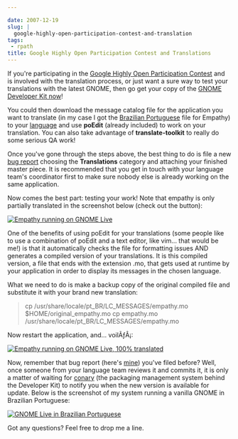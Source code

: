 ```yaml
---

date: 2007-12-19
slug: |
  google-highly-open-participation-contest-and-translation
tags:
 - rpath
title: Google Highly Open Participation Contest and Translations
---
```


If you're participating in the [Google Highly Open Participation
Contest](http://code.google.com/opensource/ghop/2007-8) and is involved
with the translation process, or just want a sure way to test your
translations with the latest GNOME, then go get your copy of the [GNOME
Developer Kit now](http://live.gnome.org/GnomeDeveloperKit)!

You could then download the message catalog file for the application you
want to translate (in my case I got the [Brazilian
Portuguese](http://l10n.gnome.org/POT/empathy.HEAD/empathy.HEAD.pt_BR.po)
file for Empathy) to your [language](http://l10n.gnome.org/languages/)
and use **poEdit** (already included) to work on your translation. You
can also take advantage of **translate-toolkit** to really do some
serious QA work!

Once you've gone through the steps above, the best thing to do is file a
new [bug report](http://bugzilla.gnome.org/) choosing the
**Translations** category and attaching your finished master piece. It
is recommended that you get in touch with your language team's
coordinator first to make sure nobody else is already working on the
same application.

Now comes the best part: testing your work! Note that empathy is only
partially translated in the screenshot below (check out the button):

[![Empathy running on GNOME
Live](http://farm3.static.flickr.com/2313/2123268702_99005f40d7.jpg)](http://www.flickr.com/photos/ogmaciel/2123268702/)

One of the benefits of using poEdit for your translations (some people
like to use a combination of poEdit and a text editor, like vim... that
would be me!) is that it automatically checks the file for formatting
issues AND generates a compiled version of your translations. It is this
compiled version, a file that ends with the extension .mo, that gets
used at runtime by your application in order to display its messages in
the chosen language.

What we need to do is make a backup copy of the original compiled file
and substitute it with your brand new translation:

> cp /usr/share/locale/pt_BR/LC_MESSAGES/empathy.mo
> \$HOME/original_empathy.mo cp empathy.mo
> /usr/share/locale/pt_BR/LC_MESSAGES/empathy.mo

Now restart the application, and... voilÃƒÂ¡:

[![Empathy running on GNOME Live, 100%
translated](http://farm3.static.flickr.com/2238/2123268708_cc88d32fee.jpg)](http://www.flickr.com/photos/ogmaciel/2123268708/)

Now, remember that bug report (here's
[mine](http://bugzilla.gnome.org/show_bug.cgi?id=504373)) you've filed
before? Well, once someone from your language team reviews it and
commits it, it is only a matter of waiting for
[conary](http://wiki.rpath.com/wiki/Conary) (the packaging management
system behind the Developer Kit) to notify you when the new version is
available for update. Below is the screenshot of my system running a
vanilla GNOME in Brazilian Portuguese:

[![GNOME Live in Brazilian
Portuguese](http://farm3.static.flickr.com/2166/2123268698_e1f1a4c640.jpg)](http://www.flickr.com/photos/ogmaciel/2123268698/)

Got any questions? Feel free to drop me a line.

